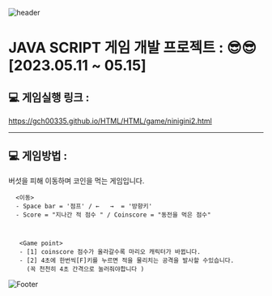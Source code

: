  ![header](https://capsule-render.vercel.app/api?type=waving&color=auto&height=200&section&text=NiniJini-GitHub&animation=fadeIn)
 
 
 <h1> JAVA SCRIPT 게임 개발 프로젝트 : <nini jini MARIO>  😎😎 <br> [2023.05.11 ~ 05.15]</br></h1>



## 💻 게임실행 링크 : 
https://gch00335.github.io/HTML/HTML/game/ninigini2.html

<hr>

## 💻 게임방법 :

버섯을 피해 이동하며 코인을 먹는 게임입니다. 


      <이동> 
      - Space bar = '점프' / ←   →  = '방향키'
      - Score = "지나간 적 점수 " / Coinscore = "동전을 먹은 점수"
  


       <Game point>
       - [1] coinscore 점수가 올라갈수록 마리오 캐릭터가 바뀝니다.
       - [2] 4초에 한번씩[F]키를 누르면 적을 물리치는 공격을 발사할 수있습니다.
         (꼭 천천히 4초 간격으로 눌러줘야합니다 ) 
    


 ![Footer](https://capsule-render.vercel.app/api?type=waving&color=auto&height=200&section=footer)
